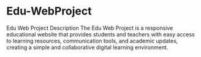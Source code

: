 # Edu-WebProject
Edu Web Project Description The Edu Web Project is a responsive educational website that provides students and teachers with easy access to learning resources, communication tools, and academic updates, creating a simple and collaborative digital learning environment.
